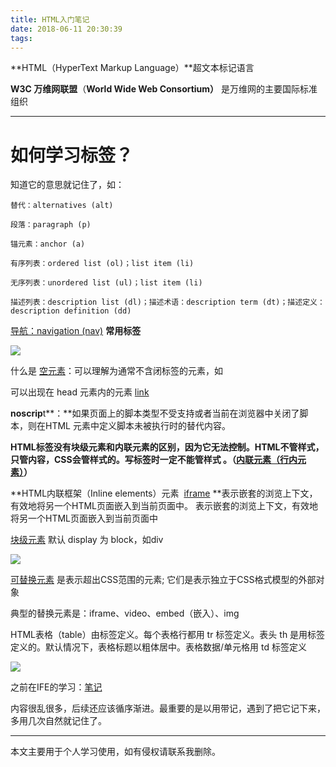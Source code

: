 ```yaml
---
title: HTML入门笔记
date: 2018-06-11 20:30:39
tags:
---
```

**HTML（HyperText Markup Language）**超文本标记语言

**W3C 万维网联盟**（**World Wide Web Consortium）** 是万维网的主要国际标准组织

* * *

# **如何学习标签**？

知道它的意思就记住了，如：
```
替代：alternatives (alt)

段落：paragraph (p)

锚元素：anchor (a)

有序列表：ordered list (ol)；list item (li)

无序列表：unordered list (ul)；list item (li)

描述列表：description list (dl)；描述术语：description term (dt)；描述定义：description definition (dd)
```
[导航：navigation (nav)](https://developer.mozilla.org/en-US/docs/Web/HTML/Element/nav)
**常用标签**

![](https://upload-images.jianshu.io/upload_images/7094266-a36df6ef936eeaca.jpg?imageMogr2/auto-orient/strip%7CimageView2/2/w/1240)

什么是 [空元素](https://developer.mozilla.org/zh-CN/docs/Glossary/%E7%A9%BA%E5%85%83%E7%B4%A0)：可以理解为通常不含闭标签的元素，如<br>

可以出现在 head 元素内的元素 [link](https://github.com/joshbuchea/HEAD#elements)

**noscrip**t**：**如果页面上的脚本类型不受支持或者当前在浏览器中关闭了脚本，则在HTML 元素中定义脚本未被执行时的替代内容。

<strong> HTML标签没有**块级元素**和**内联元素**的区别，因为它无法控制。**HTML不管样式**，只管内容，CSS会管样式的。写标签时一定不能管样式 。（[内联元素（行内元素）](https://developer.mozilla.org/zh-CN/docs/Web/HTML/Inline_elemente)）</strong>

**HTML内联框架（Inline elements）元素  [iframe](https://developer.mozilla.org/zh-CN/docs/Web/HTML/Element/iframe) **表示嵌套的浏览上下文，有效地将另一个HTML页面嵌入到当前页面中。 表示嵌套的浏览上下文，有效地将另一个HTML页面嵌入到当前页面中

[块级元素](https://developer.mozilla.org/zh-CN/docs/Web/HTML/Block-level_elements) 默认 display 为 block，如div

![](https://upload-images.jianshu.io/upload_images/7094266-dbe2604159a53d9d.jpg?imageMogr2/auto-orient/strip%7CimageView2/2/w/1240)

[可替换元素](https://developer.mozilla.org/en-US/docs/Web/CSS/Replaced_element) 是表示超出CSS范围的元素; 它们是表示独立于CSS格式模型的外部对象

典型的替换元素是：iframe、video、embed（嵌入）、img

HTML表格（table）由标签定义。每个表格行都用 tr 标签定义。表头 th 是用标签定义的。默认情况下，表格标题以粗体居中。表格数据/单元格用 td 标签定义 

![](https://upload-images.jianshu.io/upload_images/7094266-40be247e9d24e463.jpg?imageMogr2/auto-orient/strip%7CimageView2/2/w/1240)

之前在IFE的学习：[笔记](http://ife.baidu.com/note/detail/id/1037)

内容很乱很多，后续还应该循序渐进。最重要的是以用带记，遇到了把它记下来，多用几次自然就记住了。
***
本文主要用于个人学习使用，如有侵权请联系我删除。